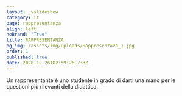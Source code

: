 ```yaml
---
layout: _vslideshow
category: it
page: rappresentanza
align: left
noBrand: "True"
title: RAPPRESENTANZA
bg_img: /assets/img/uploads/Rappresentaza_1.jpg
order: 1
published: true
date: 2020-12-26T02:59:26.733Z
---
```

Un rappresentante è uno studente
in grado di darti una mano
per le questioni più rilevanti della didattica.